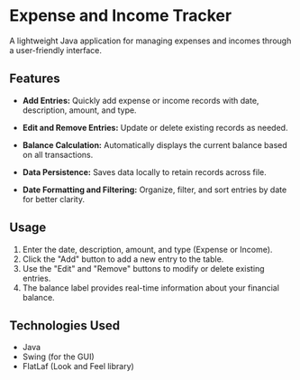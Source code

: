 # Expense and Income Tracker

A lightweight Java application for managing expenses and incomes through a user-friendly interface.

## Features

- **Add Entries:** Quickly add expense or income records with date, description, amount, and type.
  
- **Edit and Remove Entries:** Update or delete existing records as needed.

- **Balance Calculation:** Automatically displays the current balance based on all transactions.

- **Data Persistence:** Saves data locally to retain records across file.

- **Date Formatting and Filtering:** Organize, filter, and sort entries by date for better clarity.

## Usage

1. Enter the date, description, amount, and type (Expense or Income).
2. Click the "Add" button to add a new entry to the table.
3. Use the "Edit" and "Remove" buttons to modify or delete existing entries.
4. The balance label provides real-time information about your financial balance.

## Technologies Used

- Java
- Swing (for the GUI)
- FlatLaf (Look and Feel library)

